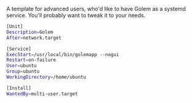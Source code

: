 A template for advanced users, who'd like to have Golem as a systemd service. You'll probably want to tweak it to your needs.

```bash
[Unit]
Description=Golem
After=network.target

[Service]
ExecStart=/usr/local/bin/golemapp --nogui 
Restart=on-failure
User=ubuntu
Group=ubuntu
WorkingDirectory=/home/ubuntu

[Install]
WantedBy=multi-user.target
```